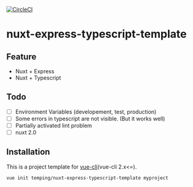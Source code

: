 [![CircleCI](https://circleci.com/gh/temping/nuxt-express-typescript-template/tree/master.svg?style=shield)](https://circleci.com/gh/temping/nuxt-express-typescript-template/tree/master)

# nuxt-express-typescript-template

## Feature
- Nuxt + Express
- Nuxt + Typescript

## Todo
- [ ] Environment Variables (developement, test, production)
- [ ] Some errors in typescript are not visible. (But it works well)
- [ ] Partially activated lint problem
- [ ] nuxt 2.0

## Installation
This is a project template for [vue-cli](https://github.com/vuejs/vue-cli)(vue-cli 2.x<=).

``` bash
vue init temping/nuxt-express-typescript-template myproject
```


